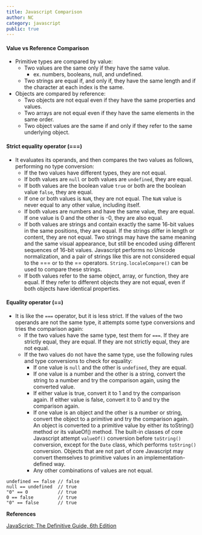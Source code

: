 ```yaml
---
title: Javascript Comparison
author: NC
category: javascript
public: true
---
```



#### Value vs Reference Comparison
- Primitive types are compared by value:
	- Two values are the same only if they have the same value.
		- ex. numbers, booleans, null, and undefined.
	- Two strings are equal if, and only if, they have the same length and if the character at each index is the same.
- Objects are compared by reference:
	- Two objects are not equal even if they have the same properties and values.
	- Two arrays are not equal even if they have the same elements in the same order.
	- Two object values are the same if and only if they refer to the same underlying object.

#### Strict equality operator (===)
- It evaluates its operands, and then compares the two values as follows, performing no type conversion:
	- If the two values have different types, they are not equal.
	- If both values are ```null``` or both values are ```undefined```, they are equal.
	- If both values are the boolean value ```true``` or both are the boolean value ```false```, they are equal.
	- If one or both values is ```NaN```, they are not equal. The ```NaN``` value is never equal to any other value, including itself.
	- If both values are numbers and have the same value, they are equal. If one value is 0 and the other is -0, they are also equal.
	- If both values are strings and contain exactly the same 16-bit values in the same positions, they are equal. If the strings differ in length or content, they are not equal. Two strings may have the same meaning and the same visual appearance, but still be encoded using different sequences of 16-bit values. Javascript performs no Unicode normalization, and a pair of strings like this are not considered equal to the === or to the == operators. ```String.localeCompare()``` can be used to compare these strings.
	- If both values refer to the same object, array, or function, they are equal. If they refer to different objects they are not equal, even if both objects have identical properties.

#### Equality operator (==)
- It is like the ```===``` operator, but it is less strict. If the values of the two operands are not the same type, it attempts some type conversions and tries the comparison again:
	- If the two values have the same type, test them for ```===```. If they are strictly equal, they are equal. If they are not strictly equal, they are not equal.
	- If the two values do not have the same type, use the following rules and type conversions to check for equality:
		- If one value is ```null``` and the other is ```undefined```, they are equal.
		- If one value is a number and the other is a string, convert the string to a number and try the comparison again, using the converted value.
		- If either value is true, convert it to 1 and try the comparison again. If either value is false, convert it to 0 and try the comparison again.
		- If one value is an object and the other is a number or string, convert the object to a primitive and try the comparison again. An object is converted to a primitive value by either its toString() method or its valueOf() method. The built-in classes of core Javascript attempt ```valueOf()``` conversion before ```toString()``` conversion, except for the ```Date``` class, which performs ```toString()``` conversion. Objects that are not part of core Javascript may convert themselves to primitive values in an implementation-defined way.
		- Any other combinations of values are not equal.

```
undefined == false // false
null == undefined  // true
"0" == 0           // true
0 == false         // true
"0" == false       // true
```

**References**

[JavaScript: The Definitive Guide, 6th Edition](http://shop.oreilly.com/product/9780596805531.do)
